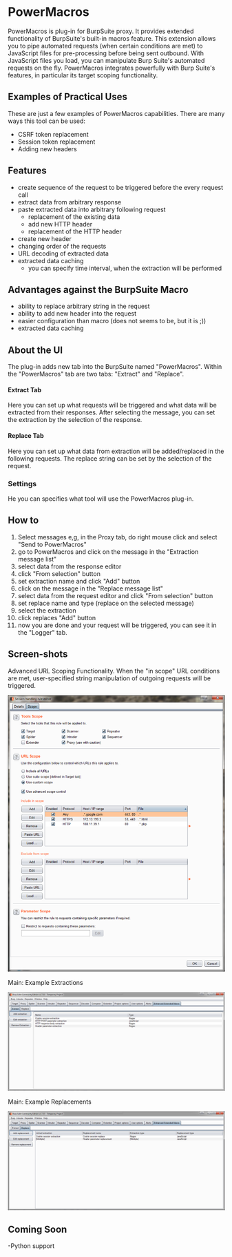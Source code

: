 # PowerMacros
PowerMacros is plug-in for BurpSuite proxy. It provides extended functionality of BurpSuite's built-in macros feature. This extension allows you to pipe automated requests (when certain conditions are met) to JavaScript files for pre-processing before being sent outbound. With JavaScript files you load, you can manipulate Burp Suite's automated requests on the fly. PowerMacros integrates powerfully with Burp Suite's features, in particular its target scoping functionality. 

## Examples of Practical Uses
These are just a few examples of PowerMacros capabilities. There are many ways this tool can be used:
- CSRF token replacement
- Session token replacement
- Adding new headers

## Features
- create sequence of the request to be triggered before the every request call
- extract data from arbitrary response
- paste extracted data into arbitrary following request
  - replacement of the existing data
  - add new HTTP header
  - replacement of the HTTP header
- create new header
- changing order of the requests
- URL decoding of extracted data
- extracted data caching
	- you can specify time interval, when the extraction will be performed

## Advantages against the BurpSuite Macro
- ability to replace arbitrary string in the request
- ability to add new header into the request
- easier configuration than macro (does not seems to be, but it is ;))
- extracted data caching

## About the UI
The plug-in adds new tab into the BurpSuite named "PowerMacros". Within the "PowerMacros" tab are two tabs: "Extract" and "Replace".


#### Extract Tab
Here you can set up what requests will be triggered and what data will be extracted from their responses. After selecting the message, you can set the extraction by the selection of the response.

#### Replace Tab
Here you can set up what data from extraction will be added/replaced in the following requests. The replace string can be set by the selection of the request.

### Settings
He you can specifies what tool will use the PowerMacros plug-in.

## How to
1. Select messages e,g, in the Proxy tab, do right mouse click and select "Send to PowerMacros"
2. go to PowerMacros and click on the message in the "Extraction message list"
3. select data from the response editor
4. click "From selection" button
5. set extraction name and click "Add" button
6. click on the message in the "Replace message list"
7. select data from the request editor and click "From selection" button
8. set replace name and type (replace on the selected message)
9. select the extraction
10. click replaces "Add" button
11. now you are done and your request will be triggered, you can see it in the "Logger" tab.

## Screen-shots

Advanced URL Scoping Functionality. When the "in scope" URL conditions are met, user-specified string manipulation of outgoing requests will be triggered.

![Main tab](/screenshots/0_session_handling_rule_3_advanced.png?raw=true "Main tab")

Main: Example Extractions

![Logger tab](/screenshots/0_main_extract_example.png?raw=true "Logger tab")

Main: Example Replacements

![Settings tab](/screenshots/0_main_replace_example.png?raw=true "Settings tab")


## Coming Soon
-Python support
